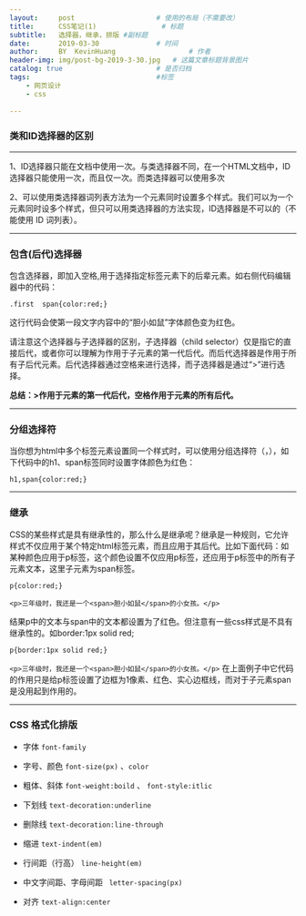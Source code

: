 ```yaml
---
layout:     post   				    # 使用的布局（不需要改）
title:      CSS笔记(1) 				# 标题 
subtitle:   选择器，继承，排版 #副标题
date:       2019-03-30 				# 时间
author:     BY 	KevinHuang					# 作者
header-img: img/post-bg-2019-3-30.jpg 	# 这篇文章标题背景图片
catalog: true 						# 是否归档
tags:								#标签
    - 网页设计
    - css
    
---
```


### 类和ID选择器的区别

---

1、ID选择器只能在文档中使用一次。与类选择器不同，在一个HTML文档中，ID选择器只能使用一次，而且仅一次。而类选择器可以使用多次


2、可以使用类选择器词列表方法为一个元素同时设置多个样式。我们可以为一个元素同时设多个样式，但只可以用类选择器的方法实现，ID选择器是不可以的（不能使用 ID 词列表）。


---

### 包含(后代)选择器
包含选择器，即加入空格,用于选择指定标签元素下的后辈元素。如右侧代码编辑器中的代码：

```.first  span{color:red;}```

这行代码会使第一段文字内容中的“胆小如鼠”字体颜色变为红色。

请注意这个选择器与子选择器的区别，子选择器（child selector）仅是指它的直接后代，或者你可以理解为作用于子元素的第一代后代。而后代选择器是作用于所有子后代元素。后代选择器通过空格来进行选择，而子选择器是通过“>”进行选择。

**总结：>作用于元素的第一代后代，空格作用于元素的所有后代。**

---

### 分组选择符  

当你想为html中多个标签元素设置同一个样式时，可以使用分组选择符（，），如下代码中的h1、span标签同时设置字体颜色为红色：

```h1,span{color:red;}```

---

### 继承
CSS的某些样式是具有继承性的，那么什么是继承呢？继承是一种规则，它允许样式不仅应用于某个特定html标签元素，而且应用于其后代。比如下面代码：如某种颜色应用于p标签，这个颜色设置不仅应用p标签，还应用于p标签中的所有子元素文本，这里子元素为span标签。

```p{color:red;}```

```<p>三年级时，我还是一个<span>胆小如鼠</span>的小女孩。</p>```

结果p中的文本与span中的文本都设置为了红色。但注意有一些css样式是不具有继承性的。如border:1px solid red;

```p{border:1px solid red;}```

```<p>三年级时，我还是一个<span>胆小如鼠</span>的小女孩。</p>```
在上面例子中它代码的作用只是给p标签设置了边框为1像素、红色、实心边框线，而对于子元素span是没用起到作用的。

---

### CSS 格式化排版

- 字体 ```font-family```  

- 字号、颜色 ```font-size(px)``` 、```color```

- 粗体、斜体 ```font-weight:boild``` 、 ```font-style:itlic```

- 下划线 ```text-decoration:underline```

- 删除线 ```text-decoration:line-through```

- 缩进 ```text-indent(em)```

- 行间距（行高） ```line-height(em)```

- 中文字间距、字母间距 ``` letter-spacing(px)```

- 对齐 ```text-align:center```